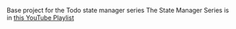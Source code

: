 Base project for the Todo state manager series
The State Manager Series is in [this YouTube Playlist](https://www.youtube.com/playlist?list=PLNqp92_EXZBIKO8lqN3089jgZUi-FUFXX)
